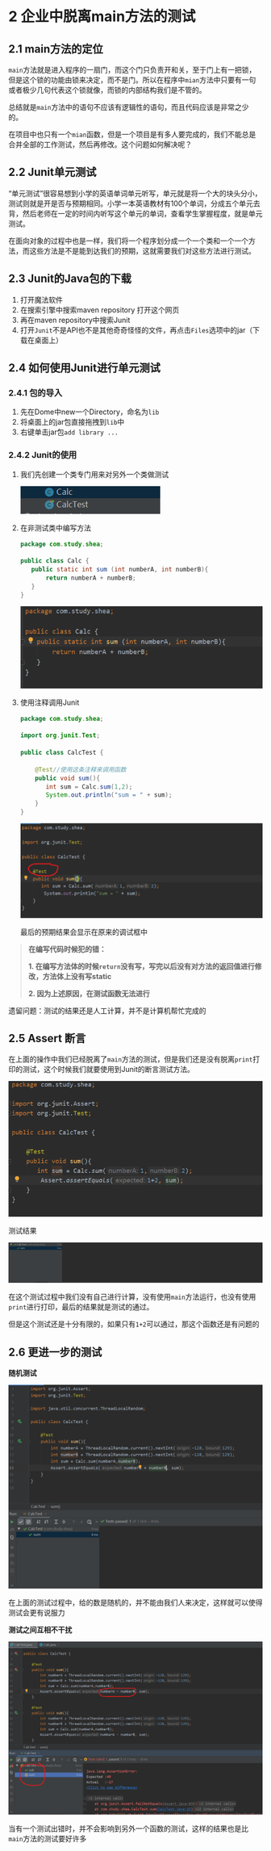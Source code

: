 # 2 企业中脱离main方法的测试

## 2.1 main方法的定位

`main`方法就是进入程序的一扇门，而这个门只负责开和关，至于门上有一把锁，但是这个锁的功能由锁来决定，而不是门。所以在程序中`mian`方法中只要有一句或者极少几句代表这个锁就像，而锁的内部结构我们是不管的。

总结就是`main`方法中的语句不应该有逻辑性的语句，而且代码应该是非常之少的。

在项目中也只有一个`mian`函数，但是一个项目是有多人要完成的，我们不能总是合并全部的工作测试，然后再修改。这个问题如何解决呢？

## 2.2  Junit单元测试

“单元测试”很容易想到小学的英语单词单元听写，单元就是将一个大的块头分小，测试则就是开是否与预期相同。小学一本英语教材有100个单词，分成五个单元去背，然后老师在一定的时间内听写这个单元的单词，查看学生掌握程度，就是单元测试。

在面向对象的过程中也是一样，我们将一个程序划分成一个一个类和一个一个方法，而这些方法是不是能到达我们的预期，这就需要我们对这些方法进行测试。

## 2.3 Junit的Java包的下载

1. 打开魔法软件
2. 在搜索引擎中搜索maven repository 打开这个网页
3. 再在maven repository中搜索Junit
4. 打开`Junit`不是API也不是其他奇奇怪怪的文件，再点击`Files`选项中的jar（下载在桌面上）

## 2.4 如何使用Junit进行单元测试

### 2.4.1 包的导入

1. 先在Dome中new一个Directory，命名为`lib`
2. 将桌面上的jar包直接拖拽到`lib`中
3. 右键单击jar包`add library ...`

### 2.4.2 Junit的使用

1. 我们先创建一个类专门用来对另外一个类做测试

   ![](unit%20test.assets/2-1%E6%96%B0%E5%BB%BA%E4%B8%80%E4%B8%AA%E6%B5%8B%E8%AF%95%E7%B1%BB-16482920756081.png)

2. 在非测试类中编写方法

   ```java
   package com.study.shea;
   
   public class Calc {
      public static int sum (int numberA, int numberB){
          return numberA + numberB;
      }
   }
   ```

   ![](unit%20test.assets/2-2%20%E7%BC%96%E5%86%99%E6%96%B9%E6%B3%95.png)

3. 使用注释调用Junit

   ```java
   package com.study.shea;
   
   import org.junit.Test;
   
   public class CalcTest {
   
       @Test//使用这条注释来调用函数
       public void sum(){
          int sum = Calc.sum(1,2);
          System.out.println("sum = " + sum);
       }
   }
   
   ```

   ![](unit%20test.assets/2-3%E6%B3%A8%E8%A7%A3%E8%B0%83%E7%94%A8%E6%B5%8B%E8%AF%95.png)

   最后的预期结果会显示在原来的调试框中

> **在编写代码时候犯的错：**
>
> **1. 在编写方法体的时候`return`没有写，写完以后没有对方法的返回值进行修改，方法体上没有写static**
>
> **2. 因为上述原因，在测试函数无法进行**

遗留问题：测试的结果还是人工计算，并不是计算机帮忙完成的

## 2.5 Assert 断言 

在上面的操作中我们已经脱离了`main`方法的测试，但是我们还是没有脱离`print`打印的测试，这个时候我们就要使用到Junit的断言测试方法。

![](unit%20test.assets/2-4.png)

测试结果

![](unit%20test.assets/2-5%E6%B5%8B%E8%AF%95%E7%BB%93%E6%9E%9C.png)

在这个测试过程中我们没有自己进行计算，没有使用`main`方法运行，也没有使用`print`进行打印，最后的结果就是测试的通过。

但是这个测试还是十分有限的，如果只有`1+2`可以通过，那这个函数还是有问题的

## 2.6 更进一步的测试

**随机测试**

![](unit%20test.assets/2-6%E9%9A%8F%E6%9C%BA%E6%B5%8B%E8%AF%95.png)

在上面的测试过程中，给的数是随机的，并不能由我们人来决定，这样就可以使得测试会更有说服力

**测试之间互相不干扰**

![](unit%20test.assets/2-7%E4%B8%8D%E5%B9%B2%E6%89%B0%E6%B5%8B%E8%AF%95.png)

当有一个测试出错时，并不会影响到另外一个函数的测试，这样的结果也是比`main`方法的测试要好许多